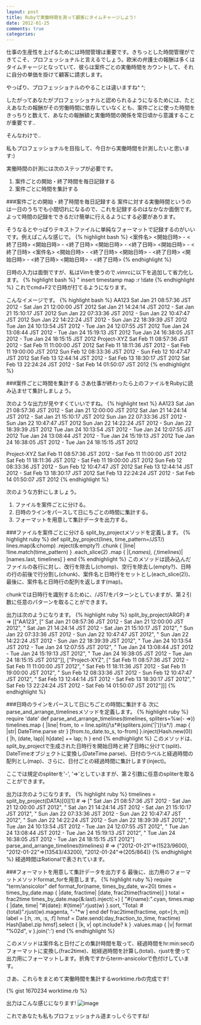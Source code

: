 ```yaml
---
layout: post
title: Rubyで実働時間を測って顧客にタイムチャージしよう!
date: 2012-01-25
comments: true
categories:
---
```


仕事の生産性を上げるためには時間管理は重要です。きちっとした時間管理ができてこそ、プロフェッショナルと言えるでしょう。欧米の弁護士の報酬は多くはタイムチャージとなっていて、彼らは案件ごとの実働時間をカウントして、それに自分の単価を掛けて顧客に請求します。

やっぱり、プロフェッショナルのやることは違いますね^ ^;

したがってあなたがプロフェッショナルと認められるようになるためには、たとえあなたの報酬がその労働時間に依存していなくとも、案件ごとに使った時間をきっちりと数えて、あなたの報酬額と実働時間の関係を常日頃から意識することが重要です..

そんなわけで..

私もプロフェッショナルを目指して、今日から実働時間を計測したいと思います:)

実働時間の計測には次のステップが必要です。

1. 案件ごとの開始・終了時間を毎日記録する
1. 案件ごとに時間を集計する

###案件ごとの開始・終了時間を毎日記録する
案件に対する実働時間というのは一日のうちでも小間切れになるので、これを記録するのはなかなか面倒です。よって時間の記録をできるだけ簡単に行えるようにする必要があります。

そうなるとやっぱりテキストファイルに単純なフォーマットで記録するのがいいです。例えばこんな感じで。
{% highlight bash %}
<案件名>
  <開始日時> - <終了日時>
  <開始日時> - <終了日時>
  <開始日時> - <終了日時>
  <開始日時> - <終了日時>
<案件名>
  <開始日時> - <終了日時>
  <開始日時> - <終了日時>
  <開始日時> - <終了日時>
  <開始日時> - <終了日時>
{% endhighlight %}

日時の入力は面倒ですが、私はVimを使うので.vimrcに以下を追加して省力化します。
{% highlight bash %}
" insert timestamp
map <D-F2> <ESC>:r !date<CR>
{% endhighlight %}
これでcmd+F2で日時が打てるようになります。

こんなイメージです。
{% highlight bash %}
AA123
  Sat Jan 21 08:57:36 JST 2012 - Sat Jan 21 12:00:00 JST 2012
  Sat Jan 21 14:24:14 JST 2012 - Sat Jan 21 15:10:17 JST 2012
  Sun Jan 22 07:33:36 JST 2012 - Sun Jan 22 10:47:47 JST 2012
  Sun Jan 22 14:22:24 JST 2012 - Sun Jan 22 18:39:39 JST 2012
  Tue Jan 24 10:13:54 JST 2012 - Tue Jan 24 12:07:55 JST 2012
  Tue Jan 24 13:08:44 JST 2012 - Tue Jan 24 15:19:13 JST 2012
  Tue Jan 24 16:38:05 JST 2012 - Tue Jan 24 18:15:15 JST 2012
Project-XYZ
  Sat Feb 11 08:57:36 JST 2012 - Sat Feb 11 11:00:00 JST 2012
  Sat Feb 11 18:11:36 JST 2012 - Sat Feb 11 19:00:00 JST 2012
  Sun Feb 12 08:33:36 JST 2012 - Sun Feb 12 10:47:47 JST 2012
  Sat Feb 13 12:44:14 JST 2012 - Sat Feb 13 18:30:17 JST 2012
  Sat Feb 13 22:24:24 JST 2012 - Sat Feb 14 01:50:07 JST 2012
{% endhighlight %}

###案件ごとに時間を集計する
さあ仕事が終わったら上のファイルをRubyに読み込ませて集計しましょう。

次のような出力が見やすくていいですね。
{% highlight text %}
AA123
  Sat Jan 21 08:57:36 JST 2012 - Sat Jan 21 12:00:00 JST 2012
  Sat Jan 21 14:24:14 JST 2012 - Sat Jan 21 15:10:17 JST 2012
  Sun Jan 22 07:33:36 JST 2012 - Sun Jan 22 10:47:47 JST 2012
  Sun Jan 22 14:22:24 JST 2012 - Sun Jan 22 18:39:39 JST 2012
  Tue Jan 24 10:13:54 JST 2012 - Tue Jan 24 12:07:55 JST 2012
  Tue Jan 24 13:08:44 JST 2012 - Tue Jan 24 15:19:13 JST 2012
  Tue Jan 24 16:38:05 JST 2012 - Tue Jan 24 18:15:15 JST 2012

Project-XYZ
  Sat Feb 11 08:57:36 JST 2012 - Sat Feb 11 11:00:00 JST 2012
  Sat Feb 11 18:11:36 JST 2012 - Sat Feb 11 19:00:00 JST 2012
  Sun Feb 12 08:33:36 JST 2012 - Sun Feb 12 10:47:47 JST 2012
  Sat Feb 13 12:44:14 JST 2012 - Sat Feb 13 18:30:17 JST 2012
  Sat Feb 13 22:24:24 JST 2012 - Sat Feb 14 01:50:07 JST 2012
{% endhighlight %}

次のような方針にしましょう。

1. ファイルを案件ごとに分ける。
1. 日時のラインをパースして日にちごとの時間に集計する。
1. フォーマットを用意して集計データを出力する。

###ファイルを案件ごとに分ける
split_by_projectメソッドを定義します。
{% highlight ruby %}
def split_by_project(lines, time_pattern=/JST/)
  lines.map(&:chomp)
       .reject(&:empty?)
       .chunk { |line| !line.match(time_pattern) }
       .each_slice(2)
       .map { |(_,names), (_,timelines)|  [names.last, timelines] }
end
{% endhighlight %}
このメソッドは読み込んだファイルの各行に対し、改行を除去し(chomp)、空行を除去し(empty?)、日時の行の前後で行分割し(chunk)、案件名と日時行をセットとし(each_slice(2))、最後に、案件名と日時行の配列を返します(map)。

chunkでは日時行を識別するために、/JST/をパターンとしていますが、第２引数に任意のパターンを取ることができます。

出力は次のようになります。
{% highlight ruby %}
split_by_project(ARGF) # => [["AA123", [" Sat Jan 21 08:57:36 JST 2012 - Sat Jan 21 12:00:00 JST 2012", " Sat Jan 21 14:24:14 JST 2012 - Sat Jan 21 15:10:17 JST 2012", " Sun Jan 22 07:33:36 JST 2012 - Sun Jan 22 10:47:47 JST 2012", " Sun Jan 22 14:22:24 JST 2012 - Sun Jan 22 18:39:39 JST 2012", " Tue Jan 24 10:13:54 JST 2012 - Tue Jan 24 12:07:55 JST 2012", " Tue Jan 24 13:08:44 JST 2012 - Tue Jan 24 15:19:13 JST 2012", " Tue Jan 24 16:38:05 JST 2012 - Tue Jan 24 18:15:15 JST 2012"]], ["Project-XYZ", [" Sat Feb 11 08:57:36 JST 2012 - Sat Feb 11 11:00:00 JST 2012", " Sat Feb 11 18:11:36 JST 2012 - Sat Feb 11 19:00:00 JST 2012", " Sun Feb 12 08:33:36 JST 2012 - Sun Feb 12 10:47:47 JST 2012", " Sat Feb 13 12:44:14 JST 2012 - Sat Feb 13 18:30:17 JST 2012", " Sat Feb 13 22:24:24 JST 2012 - Sat Feb 14 01:50:07 JST 2012"]]]
{% endhighlight %}

###日時のラインをパースして日にちごとの時間に集計する
次にparse_and_arrange_timelinesメソッドを定義します。
{% highlight ruby %}
require 'date'
def parse_and_arrange_timelines(timelines, spliters=%w(- =>))
  timelines.map { |line|
           from, to = line.split(/\s*#{spliters.join('|')}\s*/)
                          .map { |str| DateTime.parse str }
           [from.to_date.to_s, to-from]
  }.inject(Hash.new(0)) { |h, (date, lap)| h[date] += lap; h }
end
{% endhighlight %}
このメソッドは、split_by_projectで生成された日時行を開始日時と終了日時に分けて(split)、DateTimeオブジェクトに変換し(DateTime.parse)、日付のラベルと経過時間の配列とし(map)、さらに、日付ごとの経過時間に集計します(inject)。

ここでは規定のspliterを'-', '=>'としていますが、第２引数に任意のspliterを取ることができます。

出力は次のようになります。
{% highlight ruby %}
timelines = split_by_project(DATA)[0][1] # => ["  Sat Jan 21 08:57:36 JST 2012 - Sat Jan 21 12:00:00 JST 2012", "  Sat Jan 21 14:24:14 JST 2012 - Sat Jan 21 15:10:17 JST 2012", "  Sun Jan 22 07:33:36 JST 2012 - Sun Jan 22 10:47:47 JST 2012", "  Sun Jan 22 14:22:24 JST 2012 - Sun Jan 22 18:39:39 JST 2012", "  Tue Jan 24 10:13:54 JST 2012 - Tue Jan 24 12:07:55 JST 2012", "  Tue Jan 24 13:08:44 JST 2012 - Tue Jan 24 15:19:13 JST 2012", "  Tue Jan 24 16:38:05 JST 2012 - Tue Jan 24 18:15:15 JST 2012"]
parse_and_arrange_timelines(timelines) # => {"2012-01-21"=>(1523/9600), "2012-01-22"=>(13543/43200), "2012-01-24"=>(205/864)}
{% endhighlight %}
経過時間はRationalで表されています。

###フォーマットを用意して集計データを出力する
最後に、出力用のフォーマットメソッドformat_forを用意します。
{% highlight ruby %}
 require "term/ansicolor"
 def format_for(name, times_by_date, w=20)
   times = times_by_date.map { |date, fractime| [date, frac2time(fractime)] }
   total = frac2time times_by_date.map(&:last).inject(:+)
   [
     "#{name}:".cyan,
     times.map { |date, time| "#{date}: #{time}".rjust(w) }.sort,
     "Total: #{total}".rjust(w).magenta,
     "-"*w
   ]
 end
 def frac2time(fractime, opt=[:h,:m])
   label = [:h, :m, :s, :f]
   hmsf = Date.send(:day_fraction_to_time, fractime)
   Hash[label.zip hmsf].select { |k, v| opt.include? k }
                       .values.map { |v| format "%02d", v }.join(':')
 end
{% endhighlight %}

このメソッドは案件名と日付ごとの集計時間を取って、経過時間をhr:min:secのフォーマットに変換し(frac2time)、総経過時間を計算し(total)、rjustを使って出力用にフォーマットします。折角ですからterm-ansicolorで色付けしています。

さあ、これらをまとめて実働時間を集計するworktime.rbの完成です!

{% gist 1670234 worktime.rb %}


出力はこんな感じになります!
![image](http://img.f.hatena.ne.jp/images/fotolife/k/keyesberry/20120125/20120125210748.png)


これであなたも私もプロフェッショナル道まっしぐらですね!
